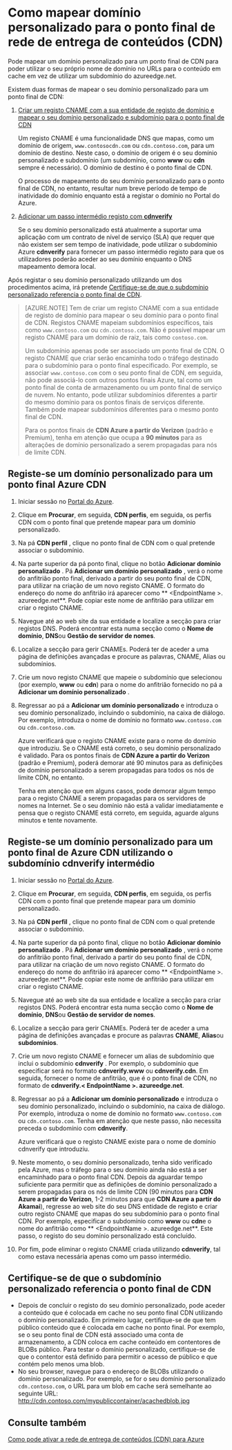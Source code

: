 <properties
     pageTitle="Como mapear o conteúdo da rede (CDN) do Azure entrega de conteúdos para um domínio personalizado | Microsoft Azure"
     description="Este tópico demonstram como mapear uma conteúdo CDN para um domínio personalizado."
     services="cdn"
     documentationCenter=""
     authors="camsoper"
     manager="erikre"
     editor=""/>
<tags
     ms.service="cdn"
     ms.workload="media"
     ms.tgt_pltfrm="na"
     ms.devlang="na"
     ms.topic="article"
    ms.date="07/28/2016"
     ms.author="casoper"/>

# <a name="how-to-map-custom-domain-to-content-delivery-network-cdn-endpoint"></a>Como mapear domínio personalizado para o ponto final de rede de entrega de conteúdos (CDN)
Pode mapear um domínio personalizado para um ponto final de CDN para poder utilizar o seu próprio nome de domínio no URLs para o conteúdo em cache em vez de utilizar um subdomínio do azureedge.net.

Existem duas formas de mapear o seu domínio personalizado para um ponto final de CDN:

1. [Criar um registo CNAME com a sua entidade de registo de domínio e mapear o seu domínio personalizado e subdomínio para o ponto final de CDN](#register-a-custom-domain-for-an-azure-cdn-endpoint)

    Um registo CNAME é uma funcionalidade DNS que mapas, como um domínio de origem, `www.contosocdn.com` ou `cdn.contoso.com`, para um domínio de destino. Neste caso, o domínio de origem é o seu domínio personalizado e subdomínio (um subdomínio, como **www** ou **cdn** sempre é necessário). O domínio de destino é o ponto final de CDN.  

    O processo de mapeamento do seu domínio personalizado para o ponto final de CDN, no entanto, resultar num breve período de tempo de inatividade do domínio enquanto está a registar o domínio no Portal do Azure.

2. [Adicionar um passo intermédio registo com **cdnverify**](#register-a-custom-domain-for-an-azure-cdn-endpoint-using-the-intermediary-cdnverify-subdomain)

    Se o seu domínio personalizado está atualmente a suportar uma aplicação com um contrato de nível de serviço (SLA) que requer que não existem ser sem tempo de inatividade, pode utilizar o subdomínio Azure **cdnverify** para fornecer um passo intermédio registo para que os utilizadores poderão aceder ao seu domínio enquanto o DNS mapeamento demora local.  

Após registar o seu domínio personalizado utilizando um dos procedimentos acima, irá pretende [Certifique-se de que o subdomínio personalizado referencia o ponto final de CDN](#verify-that-the-custom-subdomain-references-your-cdn-endpoint).

> [AZURE.NOTE] Tem de criar um registo CNAME com a sua entidade de registo de domínio para mapear o seu domínio para o ponto final de CDN. Registos CNAME mapeiam subdomínios específicos, tais como `www.contoso.com` ou `cdn.contoso.com`. Não é possível mapear um registo CNAME para um domínio de raiz, tais como `contoso.com`.
>    
> Um subdomínio apenas pode ser associado um ponto final de CDN. O registo CNAME que criar serão encaminha todo o tráfego destinado para o subdomínio para o ponto final especificado.  Por exemplo, se associar `www.contoso.com` com o seu ponto final de CDN, em seguida, não pode associá-lo com outros pontos finais Azure, tal como um ponto final de conta de armazenamento ou um ponto final de serviço de nuvem. No entanto, pode utilizar subdomínios diferentes a partir do mesmo domínio para os pontos finais de serviços diferente. Também pode mapear subdomínios diferentes para o mesmo ponto final de CDN.
>
> Para os pontos finais de **CDN Azure a partir do Verizon** (padrão e Premium), tenha em atenção que ocupa a **90 minutos** para as alterações de domínio personalizado a serem propagadas para nós de limite CDN.

## <a name="register-a-custom-domain-for-an-azure-cdn-endpoint"></a>Registe-se um domínio personalizado para um ponto final Azure CDN

1.  Iniciar sessão no [Portal do Azure](https://portal.azure.com/).
2.  Clique em **Procurar**, em seguida, **CDN perfis**, em seguida, os perfis CDN com o ponto final que pretende mapear para um domínio personalizado.  
3.  Na pá **CDN perfil** , clique no ponto final de CDN com o qual pretende associar o subdomínio.
4.  Na parte superior da pá ponto final, clique no botão **Adicionar domínio personalizado** .  Pá **Adicionar um domínio personalizado** , verá o nome do anfitrião ponto final, derivado a partir do seu ponto final de CDN, para utilizar na criação de um novo registo CNAME. O formato do endereço do nome do anfitrião irá aparecer como ** &lt;EndpointName >. azureedge.net**.  Pode copiar este nome de anfitrião para utilizar em criar o registo CNAME.  
5.  Navegue até ao web site da sua entidade e localize a secção para criar registos DNS. Poderá encontrar esta numa secção como o **Nome de domínio**, **DNS**ou **Gestão de servidor de nomes**.
6.  Localize a secção para gerir CNAMEs. Poderá ter de aceder a uma página de definições avançadas e procure as palavras, CNAME, Alias ou subdomínios.
7.  Crie um novo registo CNAME que mapeie o subdomínio que selecionou (por exemplo, **www** ou **cdn**) para o nome do anfitrião fornecido no pá a **Adicionar um domínio personalizado** .
8.  Regressar ao pá a **Adicionar um domínio personalizado** e introduza o seu domínio personalizado, incluindo o subdomínio, na caixa de diálogo. Por exemplo, introduza o nome de domínio no formato `www.contoso.com` ou `cdn.contoso.com`.   

    Azure verificará que o registo CNAME existe para o nome do domínio que introduziu. Se o CNAME está correto, o seu domínio personalizado é validado.  Para os pontos finais de **CDN Azure a partir do Verizon** (padrão e Premium), poderá demorar até 90 minutos para as definições de domínio personalizado a serem propagadas para todos os nós de limite CDN, no entanto.  

    Tenha em atenção que em alguns casos, pode demorar algum tempo para o registo CNAME a serem propagadas para os servidores de nomes na Internet. Se o seu domínio não está a validar imediatamente e pensa que o registo CNAME está correto, em seguida, aguarde alguns minutos e tente novamente.


## <a name="register-a-custom-domain-for-an-azure-cdn-endpoint-using-the-intermediary-cdnverify-subdomain"></a>Registe-se um domínio personalizado para um ponto final de Azure CDN utilizando o subdomínio cdnverify intermédio  

1. Iniciar sessão no [Portal do Azure](https://portal.azure.com/).
2. Clique em **Procurar**, em seguida, **CDN perfis**, em seguida, os perfis CDN com o ponto final que pretende mapear para um domínio personalizado.  
3. Na pá **CDN perfil** , clique no ponto final de CDN com o qual pretende associar o subdomínio.
4. Na parte superior da pá ponto final, clique no botão **Adicionar domínio personalizado** .  Pá **Adicionar um domínio personalizado** , verá o nome do anfitrião ponto final, derivado a partir do seu ponto final de CDN, para utilizar na criação de um novo registo CNAME. O formato do endereço do nome do anfitrião irá aparecer como ** &lt;EndpointName >. azureedge.net**.  Pode copiar este nome de anfitrião para utilizar em criar o registo CNAME.
5. Navegue até ao web site da sua entidade e localize a secção para criar registos DNS. Poderá encontrar esta numa secção como o **Nome de domínio**, **DNS**ou **Gestão de servidor de nomes**.
6. Localize a secção para gerir CNAMEs. Poderá ter de aceder a uma página de definições avançadas e procure as palavras **CNAME**, **Alias**ou **subdomínios**.
7. Crie um novo registo CNAME e fornecer um alias de subdomínio que inclui o subdomínio **cdnverify** . Por exemplo, o subdomínio que especificar será no formato **cdnverify.www** ou **cdnverify.cdn**. Em seguida, fornecer o nome de anfitrião, que é o ponto final de CDN, no formato de **cdnverify.&lt; EndpointName >. azureedge.net**.
8. Regressar ao pá a **Adicionar um domínio personalizado** e introduza o seu domínio personalizado, incluindo o subdomínio, na caixa de diálogo. Por exemplo, introduza o nome de domínio no formato `www.contoso.com` ou `cdn.contoso.com`. Tenha em atenção que neste passo, não necessita preceda o subdomínio com **cdnverify**.  

    Azure verificará que o registo CNAME existe para o nome de domínio cdnverify que introduziu.
9. Neste momento, o seu domínio personalizado, tenha sido verificado pela Azure, mas o tráfego para o seu domínio ainda não está a ser encaminhado para o ponto final CDN. Depois da aguardar tempo suficiente para permitir que as definições de domínio personalizado a serem propagadas para os nós de limite CDN (90 minutos para **CDN Azure a partir do Verizon**, 1-2 minutos para que **CDN Azure a partir do Akamai**), regresse ao web site do seu DNS entidade de registo e criar outro registo CNAME que mapas do seu subdomínio para o ponto final CDN. Por exemplo, especificar o subdomínio como **www** ou **cdn**e o nome do anfitrião como ** &lt;EndpointName >. azureedge.net**. Este passo, o registo do seu domínio personalizado está concluído.
10. Por fim, pode eliminar o registo CNAME criada utilizando **cdnverify**, tal como estava necessária apenas como um passo intermédio.  


## <a name="verify-that-the-custom-subdomain-references-your-cdn-endpoint"></a>Certifique-se de que o subdomínio personalizado referencia o ponto final de CDN

- Depois de concluir o registo do seu domínio personalizado, pode aceder a conteúdo que é colocada em cache no seu ponto final CDN utilizando o domínio personalizado.
Em primeiro lugar, certifique-se de que tem público conteúdo que é colocada em cache no ponto final. Por exemplo, se o seu ponto final de CDN está associado uma conta de armazenamento, a CDN coloca em cache conteúdo em contentores de BLOBs público. Para testar o domínio personalizado, certifique-se de que o contentor está definido para permitir o acesso de público e que contém pelo menos uma blob.
- No seu browser, navegue para o endereço de BLOBs utilizando o domínio personalizado. Por exemplo, se for o seu domínio personalizado `cdn.contoso.com`, o URL para um blob em cache será semelhante ao seguinte URL: http://cdn.contoso.com/mypubliccontainer/acachedblob.jpg

## <a name="see-also"></a>Consulte também

[Como pode ativar a rede de entrega de conteúdos (CDN) para Azure](./cdn-create-new-endpoint.md)  
